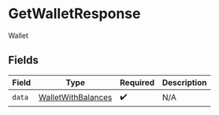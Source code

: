 # GetWalletResponse

Wallet


## Fields

| Field                                                           | Type                                                            | Required                                                        | Description                                                     |
| --------------------------------------------------------------- | --------------------------------------------------------------- | --------------------------------------------------------------- | --------------------------------------------------------------- |
| `data`                                                          | [WalletWithBalances](../../models/shared/WalletWithBalances.md) | :heavy_check_mark:                                              | N/A                                                             |